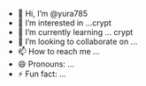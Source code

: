 - 👋 Hi, I’m @yura785
- 👀 I’m interested in ...crypt
- 🌱 I’m currently learning ... crypt
- 💞️ I’m looking to collaborate on ...
- 📫 How to reach me ...
- 😄 Pronouns: ...
- ⚡ Fun fact: ...

<!---
yura785/yura785 is a ✨ special ✨ repository because its `README.md` (this file) appears on your GitHub profile.
You can click the Preview link to take a look at your changes.
--->
